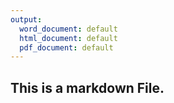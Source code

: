 ```yaml
---
output:
  word_document: default
  html_document: default
  pdf_document: default
---
```

## This is a markdown File.